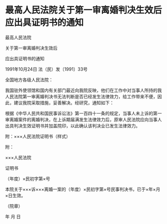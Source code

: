 # 最高人民法院关于第一审离婚判决生效后应出具证明书的通知

<!-- INFO END -->

最高人民法院

关于第一审离婚判决生效后

应出具证明书的通知

1991年10月24日 法（民）发〔1991〕33号

全国地方各级人民法院：

我国驻外使领馆和国内有关部门最近向我院反映，他们在工作中对当事人所持的我人民法院第一审离婚判决书无法判断是否已经发生法律效力，给工作带来不便，因此，建议我院采取措施，妥善解决。经研究，通知如下：

根据《中华人民共和国民事诉讼法》第一百四十一条的规定，当事人未上诉的第一审离婚案件的离婚判决，在上诉期届满发生法律效力后，原审人民法院应向当事人出具判决生效证明书并加盖院印，以此确认该判决业已发生法律效力。

附：×××人民法院证明书（样式）

附：

×××人民法院

证明书

（年度）×民初字第×号

本院关于×××诉×××离婚一案的（年度）×民初字第×号民事判决书，已于×年×月×日生效。

（院章）

年 月 日
